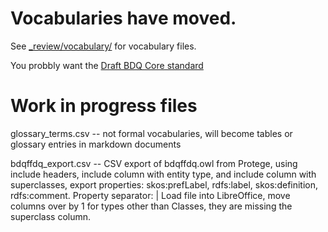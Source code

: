 # Vocabularies have moved.

See [_review/vocabulary/](../_review/vocabulary/) for vocabulary files.

You probbly want the [Draft BDQ Core standard](https://github.com/tdwg/bdq/blob/master/tg2/_review/index.md) 

# Work in progress files

glossary_terms.csv -- not formal vocabularies, will become tables or glossary entries in markdown documents

bdqffdq_export.csv -- CSV export of bdqffdq.owl from Protege, using include headers, include column with entity type, and include column with superclasses, export properties: skos:prefLabel, rdfs:label, skos:definition, rdfs:comment.  Property separator: |  Load file into LibreOffice, move columns over by 1 for types other than Classes, they are missing the superclass column.
